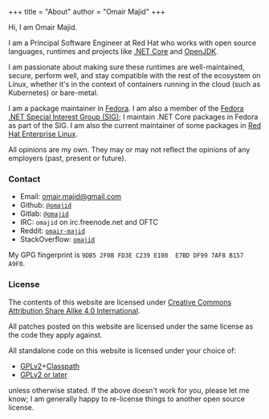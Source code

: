 +++
title = "About"
author = "Omair Majid"
+++

Hi, I am Omair Majid.

I am a Principal Software Engineer at Red Hat who works with open
source languages, runtimes and projects like [.NET
Core](https://github.com/dotnet/core) and
[OpenJDK](http://openjdk.java.net/).

I am passionate about making sure these runtimes are well-maintained,
secure, perform well, and stay compatible with the rest of the
ecosystem on Linux, whether it's in the context of containers running
in the cloud (such as Kubernetes) or bare-metal.

I am a package maintainer in [Fedora](http://www.fedoraproject.org). I
am also a member of the [Fedora .NET Special Interest Group
(SIG)](https://fedoraproject.org/wiki/SIGs/DotNet); I maintain .NET
Core packages in Fedora as part of the SIG. I am also the current
maintainer of some packages in [Red Hat Enterprise
Linux](http://www.redhat.com/rhel/).

All opinions are my own. They may or may not reflect the opinions of
any employers (past, present or future).

### Contact

- Email: [omair.majid@gmail.com](mailto:omair.majid@gmail.com)
- Github: [`@omajid`](https://github.com/omajid)
- Gitlab: [`@omajid`](https://gitlab.com/omajid)
- IRC: `omajid` on irc.freenode.net and OFTC
- Reddit: [`omair-majid`](https://reddit.com/u/omair-majid)
- StackOverflow: [`omajid`](https://stackoverflow.com/users/3561275/)

My GPG fingerprint is `9DB5 2F0B FD3E C239 E108  E7BD DF99 7AF8 B157 A9F0`.

### License

The contents of this website are licensed under [Creative Commons
Attribution Share Alike 4.0
International](https://creativecommons.org/licenses/by-sa/4.0/).

All patches posted on this website are licensed under the same license
as the code they apply against.

All standalone code on this website is licensed under your choice of:

- [GPLv2](http://www.gnu.org/licenses/gpl-2.0.html)+[Classpath](http://www.gnu.org/software/classpath/license.html)
- [GPLv2 or later](http://www.gnu.org/licenses/gpl-2.0.html)

unless otherwise stated. If the above doesn't work for you, please let
me know; I am generally happy to re-license things to another open
source license.
